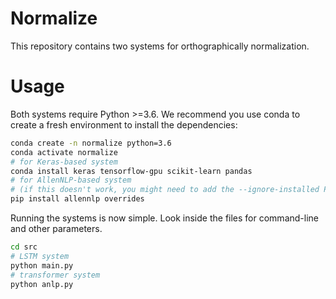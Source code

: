 # Normalize

This repository contains two systems for orthographically normalization. 

# Usage

Both systems require Python >=3.6. We recommend you use conda to create a fresh
environment to install the dependencies:

```bash
conda create -n normalize python=3.6
conda activate normalize
# for Keras-based system
conda install keras tensorflow-gpu scikit-learn pandas
# for AllenNLP-based system
# (if this doesn't work, you might need to add the --ignore-installed PyYAML flag)
pip install allennlp overrides 
```

Running the systems is now simple. Look inside the files for command-line
and other parameters.

```bash
cd src
# LSTM system
python main.py 
# transformer system
python anlp.py
```
